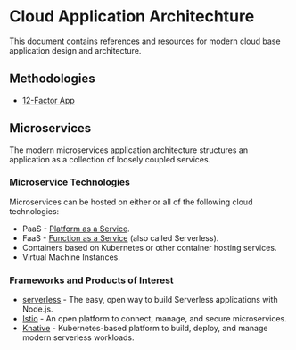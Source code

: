 # Cloud Application Architechture

This document contains references and resources for modern cloud base application design and architecture.

## Methodologies

* [12-Factor App](https://12factor.net/)

## Microservices

The modern microservices application architecture structures an application as a collection of loosely coupled services.

### Microservice Technologies

Microservices can be hosted on either or all of the following cloud technologies:

* PaaS - [Platform as a Service](https://en.wikipedia.org/wiki/Platform_as_a_service).
* FaaS - [Function as a Service](https://en.wikipedia.org/wiki/Function_as_a_service) (also called Serverless).
* Containers based on Kubernetes or other container hosting services.
* Virtual Machine Instances.

### Frameworks and Products of Interest

* [serverless](https://serverless.com/framework/) - The easy, open way to build Serverless applications with Node.js. 
* [Istio](https://istio.io/) - An open platform to connect, manage, and secure microservices.
* [Knative](https://github.com/knative/) - Kubernetes-based platform to build, deploy, and manage modern serverless workloads.



